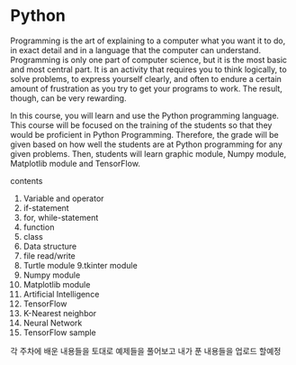 # Python

Programming is the art of explaining to a computer what you want it to do, in exact detail and in a language that the computer can understand. Programming is only one part of computer science, but it is the most basic and most central part. It is an activity that requires you to think logically, to solve problems, to express yourself clearly, and often to endure a certain amount of frustration as you try to get your programs to work. The result, though, can be very rewarding. 

In this course, you will learn and use the Python programming language. This course will be focused on the training of the students so that they would be proficient in Python Programming. Therefore, the grade will be given based on how well the students are at Python programming for any given problems. Then, students will learn graphic module, Numpy module, Matplotlib module and TensorFlow.


contents


1. Variable and operator 
2. if-statement
3. for, while-statement 
4. function
5. class 
6. Data structure 
7. file read/write 
8. Turtle module
9.tkinter module 
10. Numpy module
11. Matplotlib module 
12. Artificial Intelligence
13. TensorFlow 
14. K-Nearest neighbor 
15. Neural Network 
16. TensorFlow sample 

각 주차에 배운 내용들을 토대로 예제들을 풀어보고 내가 푼 내용들을 업로드 할예정
